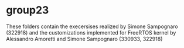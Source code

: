 # group23

These folders contain the execersises realized by Simone Sampognaro (322918) and the customizations implemented for FreeRTOS kernel by Alessandro Amoretti and Simone Sampognaro (330933, 322918)

